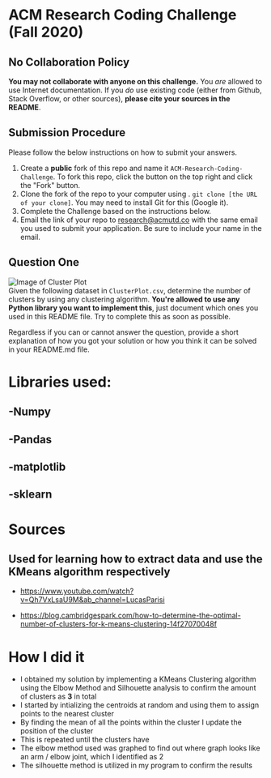 # ACM Research Coding Challenge (Fall 2020)

## No Collaboration Policy

**You may not collaborate with anyone on this challenge.** You _are_ allowed to use Internet documentation. If you _do_ use existing code (either from Github, Stack Overflow, or other sources), **please cite your sources in the README**.

## Submission Procedure

Please follow the below instructions on how to submit your answers.

1. Create a **public** fork of this repo and name it `ACM-Research-Coding-Challenge`. To fork this repo, click the button on the top right and click the "Fork" button.
2. Clone the fork of the repo to your computer using . `git clone [the URL of your clone]`. You may need to install Git for this (Google it).
3. Complete the Challenge based on the instructions below.
4. Email the link of your repo to research@acmutd.co with the same email you used to submit your application. Be sure to include your name in the email.

## Question One

![Image of Cluster Plot](ClusterPlot.png)
<br/>
Given the following dataset in `ClusterPlot.csv`, determine the number of clusters by using any clustering algorithm. **You're allowed to use any Python library you want to implement this**, just document which ones you used in this README file. Try to complete this as soon as possible.

Regardless if you can or cannot answer the question, provide a short explanation of how you got your solution or how you think it can be solved in your README.md file.

# Libraries used:
  ## -Numpy
  ## -Pandas
  ## -matplotlib
  ## -sklearn
# Sources
  ## Used for learning how to extract data and use the KMeans algorithm respectively
   - https://www.youtube.com/watch?v=Qh7VxLsaU9M&ab_channel=LucasParisi
   
   - https://blog.cambridgespark.com/how-to-determine-the-optimal-number-of-clusters-for-k-means-clustering-14f27070048f
# How I did it
  - I obtained my solution by implementing a KMeans Clustering algorithm using the Elbow Method and Silhouette analysis to confirm the amount of clusters as **3** in total
  - I started by  intializing the centroids at random and using them to assign points to the nearest cluster
  - By finding the mean of all the points within the cluster I update the position of the cluster
  - This is repeated until the clusters have 
  - The elbow method used was graphed to find out where graph looks like an arm / elbow joint, which I identified as 2
  - The silhouette method is utilized in my program to confirm the results
